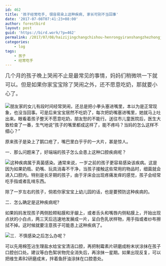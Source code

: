 ```yaml
---
id: 462
title: '孩子经常吃手, 很容易染上这种疾病, 家长可别不当回事'
date: '2017-07-08T07:41:23+08:00'
author: forestbird
layout: post
guid: 'https://bird.work/?p=462'
permalink: /2017/07/08/haizijingchangchishou-henrongyiranshangzhezhongjibing-jiachangkebiebudanghuishi-2/
categories:
    - log
tags:
    - 孩子
    - 经常吃手
---
```


 <span style="color: rgb(51, 51, 51); font-family: 'Microsoft Yahei'; font-size: 17px; line-height: 28.9px; text-indent: 28px;">几个月的孩子晚上哭闹不止是最常见的事情，妈妈们稍微哄一下就可以。但是如果你家宝宝除了哭闹之外，还不愿意吃奶，那就要小心了。</span>

![](http://www.zhaoweifeng.cn/blog/upload/201707071541442321.jpeg)朋友家的女儿有段时间经常哭闹，还总是把小拳头塞进嘴里，本以为是正常现象，也没当回事。可是后来宝宝居然不吃奶了，每次把奶嘴塞进嘴里，她就马上吐出来。眼看着孩子整天不愿意吃奶，朋友愁的不能行。送往市儿童医院后，医生大致检查了一番，生气地说“孩子的嘴里都成这样了，能不疼吗？当妈的怎么这样不细心？”

原来孩子是染上了鹅口疮了，嘴巴里白乎乎的一大片，甚是惊人。

一．那么问题来了，好端端的孩子怎么会患上这种口腔疾病呢？

![](http://www.zhaoweifeng.cn/blog/upload/201707071541447431.jpeg)这种疾病属于真菌感染。通常来说，一岁之前的孩子更容易感染该疾病。这是因为如果奶瓶、奶嘴、玩具消毒不干净，当孩子接触这些常用的物品时，细菌就会进入口腔内。特别是长牙期的孩子，由于牙床会出现疼痛发痒的感觉，孩子会经常吃手指或者乱啃东西。

除了一岁左右的孩子，倘若你家宝宝上幼儿园的话，也是要预防这种疾病的。

二．怎么确定是这种疾病呢?

如果妈妈发现孩子两侧脸颊粘膜和牙龈上，或者舌头和嘴唇内侧粘膜上，开始出现点状的小白点，两三天后迅速地发展成一片，呈白色乳状样物，用手指或者纱布擦拭不掉。这时候就要注意孩子可能患上这种疾病了。

![](http://www.zhaoweifeng.cn/blog/upload/201707071541443740.jpeg)三．不慎感染之后怎么办呢？

可以先用棉签沾生理盐水给宝宝清洁口腔，再把制霉素片研磨成粉末状涂抹在孩子口腔创口处。建议等白色絮状物完全消失后，再涂抹一星期。如果出现反复，可以把维生素B2研磨成末，拌着鱼肝油涂抹在口腔患处。